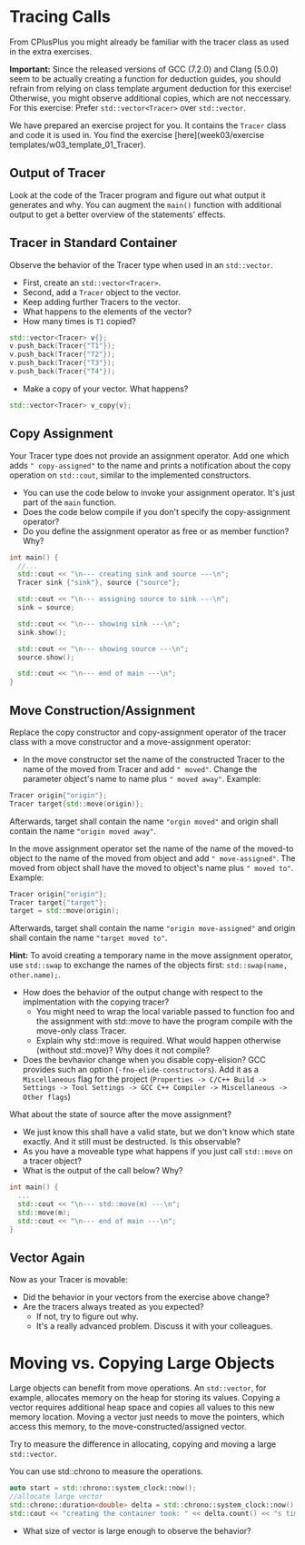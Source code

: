 # Tracing Calls

From CPlusPlus you might already be familiar with the tracer class as used in the extra exercises.

**Important:** Since the released versions of GCC (7.2.0) and Clang (5.0.0) seem to be actually creating a function for deduction guides, you should refrain from relying on class template argument deduction for this exercise! Otherwise, you might observe additional copies, which are not neccessary. For this exercise: Prefer `std::vector<Tracer>` over `std::vector`.

We have prepared an exercise project for you. It contains the `Tracer` class and code it is used in. You find the exercise [here](week03/exercise templates/w03_template_01_Tracer).

## Output of Tracer

Look at the code of the Tracer program and figure out what output it generates and why. You can augment the `main()` function with additional output to get a better overview of the statements' effects. 

## Tracer in Standard Container

Observe the behavior of the Tracer type when used in an `std::vector`.

* First, create an `std::vector<Tracer>`.
* Second, add a `Tracer` object to the vector.
* Keep adding further Tracers to the vector.
* What happens to the elements of the vector?
* How many times is `T1` copied? 

```cpp
std::vector<Tracer> v{};
v.push_back(Tracer{"T1"});
v.push_back(Tracer{"T2"});
v.push_back(Tracer{"T3"});
v.push_back(Tracer{"T4"});
```

* Make a copy of your vector. What happens?

```cpp
std::vector<Tracer> v_copy{v};
```

## Copy Assignment

Your Tracer type does not provide an assignment operator. Add one which adds `" copy-assigned"` to the name and prints a notification about the copy operation on `std::cout`, similar to the implemented constructors.

* You can use the code below to invoke your assignment operator. It's just part of the `main` function.
* Does the code below compile if you don't specify the copy-assignment operator?
* Do you define the assignment operator as free or as member function? Why? 

```cpp
int main() {
  //...
  std::cout << "\n--- creating sink and source ---\n";
  Tracer sink {"sink"}, source {"source"};

  std::cout << "\n--- assigning source to sink ---\n";
  sink = source;

  std::cout << "\n--- showing sink ---\n";
  sink.show();

  std::cout << "\n--- showing source ---\n";
  source.show();

  std::cout << "\n--- end of main ---\n";
}
```

## Move Construction/Assignment

Replace the copy constructor and copy-assignment operator of the tracer class with a move constructor and a move-assignment operator:

* In the move constructor set the name of the constructed Tracer to the name of the moved from Tracer and add `" moved"`. Change the parameter object's name to name plus `" moved away"`. Example:

```cpp
Tracer origin{"origin"};
Tracer target{std::move(origin)};
```

Afterwards, target shall contain the name `"orgin moved"` and origin shall contain the name `"origin moved away"`.

In the move assignment operator set the name of the name of the moved-to object to the name of the moved from object and add `" move-assigned"`. The moved from object shall have the moved to object's name plus `" moved to"`. Example:

```cpp
Tracer origin{"origin"};
Tracer target{"target"};
target = std::move(origin);
```

Afterwards, target shall contain the name `"origin move-assigned"` and origin shall contain the name `"target moved to"`.

**Hint:** To avoid creating a temporary name in the move assignment operator, use `std::swap` to exchange the names of the objects first: `std::swap(name, other.name);`.

* How does the behavior of the output change with respect to the implmentation with the copying tracer?
    * You might need to wrap the local variable passed to function foo and the assignment with std::move to have the program compile with the move-only class Tracer.
    * Explain why std::move is required. What would happen otherwise (without std::move)? Why does it not compile? 
* Does the bevhavior change when you disable copy-elision? GCC provides such an option (`-fno-elide-constructors`). Add it as a `Miscellaneous` flag for the project (`Properties -> C/C++ Build -> Settings -> Tool Settings -> GCC C++ Compiler -> Miscellaneous -> Other flags`) 

What about the state of source after the move assignment?

* We just know this shall have a valid state, but we don't know which state exactly. And it still must be destructed. Is this observable? 
* As you have a moveable type what happens if you just call `std::move` on a tracer object?
* What is the output of the call below? Why?

```cpp
int main() {
  ...
  std::cout << "\n--- std::move(m) ---\n";
  std::move(m);
  std::cout << "\n--- end of main ---\n";
}
```

## Vector Again

Now as your Tracer is movable:

* Did the behavior in your vectors from the exercise above change?
* Are the tracers always treated as you expected?
    * If not, try to figure out why.
    * It's a really advanced problem. Discuss it with your colleagues. 

# Moving vs. Copying Large Objects

Large objects can benefit from move operations. An `std::vector`, for example, allocates memory on the heap for storing its values. Copying a vector requires additional heap space and copies all values to this new memory location. Moving a vector just needs to move the pointers, which access this memory, to the move-constructed/assigned vector.

Try to measure the difference in allocating, copying and moving a large `std::vector`.

You can use std::chrono to measure the operations.

```cpp
auto start = std::chrono::system_clock::now();
//allocate large vector
std::chrono::duration<double> delta = std::chrono::system_clock::now() - start;
std::cout << "creating the container took: " << delta.count() << "s time\n";
```

* What size of vector is large enough to observe the behavior? 